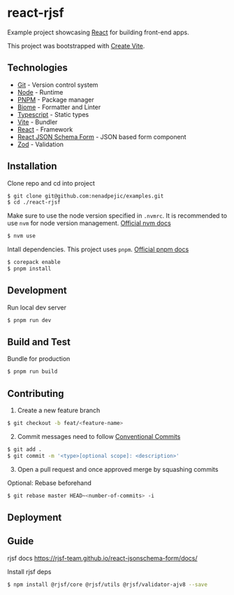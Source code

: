 # react-rjsf

Example project showcasing [React](https://react.dev/) for building front-end apps.

This project was bootstrapped with [Create Vite](https://github.com/vitejs/vite/tree/main/packages/create-vite).

## Technologies

- [Git](https://git-scm.com/) - Version control system
- [Node](https://nodejs.org/en) - Runtime
- [PNPM](https://pnpm.io/) - Package manager
- [Biome](https://biomejs.dev/) - Formatter and Linter
- [Typescript](https://www.typescriptlang.org/) - Static types
- [Vite](https://vitejs.dev/) - Bundler
- [React](https://react.dev/) - Framework
- [React JSON Schema Form](https://rjsf-team.github.io/react-jsonschema-form/docs/) - JSON based form component
- [Zod](https://zod.dev/) - Validation

## Installation

Clone repo and cd into project

```sh
$ git clone git@github.com:nenadpejic/examples.git
$ cd ./react-rjsf
```

Make sure to use the node version specified in `.nvmrc`. It is recommended to use `nvm` for node version management. [Official nvm docs](https://github.com/nvm-sh/nvm/blob/master/README.md)

```sh
$ nvm use
```

Intall dependencies. This project uses `pnpm`. [Official pnpm docs](https://pnpm.io/)

```sh
$ corepack enable
$ pnpm install
```

## Development

Run local dev server

```sh
$ pnpm run dev
```

## Build and Test

Bundle for production

```sh
$ pnpm run build
```

## Contributing

1. Create a new feature branch

```sh
$ git checkout -b feat/<feature-name>
```

2. Commit messages need to follow [Conventional Commits](https://www.conventionalcommits.org/en/v1.0.0/)

```sh
$ git add .
$ git commit -m '<type>[optional scope]: <description>'
```

3. Open a pull request and once approved merge by squashing commits

Optional: Rebase beforehand

```sh
$ git rebase master HEAD~<number-of-commits> -i
```

## Deployment

## Guide

rjsf docs https://rjsf-team.github.io/react-jsonschema-form/docs/

Install rjsf deps

```sh
$ npm install @rjsf/core @rjsf/utils @rjsf/validator-ajv8 --save
```

